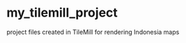 my_tilemill_project
===================

project files created in TileMill for rendering Indonesia maps